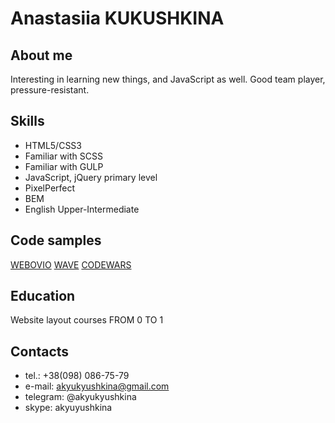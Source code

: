 # Anastasiia KUKUSHKINA

## About me
Interesting in learning new things, and JavaScript as well. Good team player, pressure-resistant.

## Skills
* HTML5/CSS3
* Familiar with SCSS
* Familiar with GULP
* JavaScript, jQuery primary level
* PixelPerfect
* BEM
* English Upper-Intermediate

## Code samples
[WEBOVIO](https://akyukyushkina.github.io/webovio/)
[WAVE](https://akyukyushkina.github.io/wave/)
[CODEWARS](https://www.codewars.com/users/akyukyushkina/completed_solutions)

## Education
Website layout courses FROM 0 TO 1


## Contacts
* tel.: +38(098) 086-75-79
* e-mail: akyukyushkina@gmail.com
* telegram: @akyukyushkina
* skype: akyuyushkina